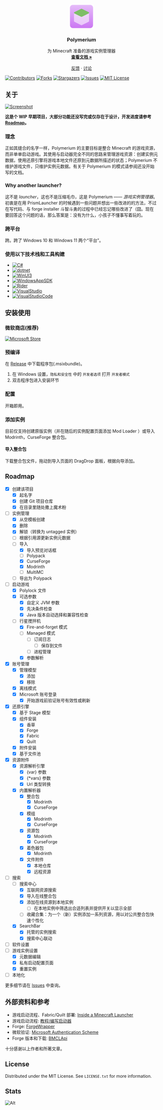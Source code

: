 <!-- PROJECT LOGO -->
<br />
<div align="center">
  <a href="https://github.com/d3ara1n/Polymerium">
    <img src="assets/images/Logo.png" alt="Logo" width="80" height="80">
  </a>

<h3 align="center">Polymerium</h3>

  <p align="center">
    为 Minecraft 准备的游戏实例管理器
    <br />
    <a href="https://github.com/d3ara1n/Polymerium/wiki"><strong>查看文档 »</strong></a>
    <br />
    <br />
    <a href="https://github.com/d3ara1n/Polymerium/issues">反馈</a>
    ·
    <a href="https://github.com/d3ara1n/Polymerium/discussions">讨论</a>
  </p>
</div>

<!-- PROJECT SHIELDS -->
[![Contributors][contributors-shield]][contributors-url]
[![Forks][forks-shield]][forks-url]
[![Stargazers][stars-shield]][stars-url]
[![Issues][issues-shield]][issues-url]
[![MIT License][license-shield]][license-url]

<!-- ABOUT THE PROJECT -->

## 关于

[![Screenshot][product-screenshot]](#关于)

**这是个 WIP 早期项目，大部分功能还没写完或仅存在于设计，开发进度请参考 [Roadmap](#roadmap)。**

### 理念

正如其缝合的名字一样，Polymerium 的主要目标是整合 Minecraft
的游戏资源，而非单单启动游戏。其使用与启动器完全不同的思路来管理游戏资源：创建实例元数据，使用还原引擎将游戏本地文件还原到元数据所描述的状态；Polymerium
不维护游戏文件，只维护实例元数据。有关于 Polymerium 的模式请参阅还没开始写的文档。

### Why another launcher?

这不是 *launcher*，这也不是压缩毛巾，这是 Polymerium —— *游戏实例管理器*。
初衷是在用 PrismLauncher 的时候遇到一些问题并想出一些改进的的方法，不过在写代码、与 forge installer
斗智斗勇的过程中已经忘记哪些改进了（囧。现在要回答这个问题的话，那么答案是：没有为什么，小孩子不懂事写着玩的。

### 跨平台

跨。跨了 Windows 10 和 Windows 11 两个“平台”。

### 使用以下技术栈和工具构建

* [![C#][CSharp]][CSharp-url]
* [![dotnet][DotNet]][DotNet-url]
* [![WinUI3][WinUI]][WinUI-url]
* [![WindowsAppSDK][WindowsAppSDK]][WindowsAppSDK-url]
* [![Rider][Rider]][Rider-url]
* [![VisualStudio][VisualStudio]][VisualStudio-url]
* [![VisualStudioCode][VSCode]][VSCode-url]

<!-- GETTING STARTED -->

## 安装使用

### 微软商店(推荐)

[![Microsoft Store](https://get.microsoft.com/images/en-us%20dark.svg)](https://www.microsoft.com/store/apps/9NGQHHCT2Q6Z)

### 预编译

在 [Release]("https://github.com/d3ara1n/Polymerium/releases") 中下载程序包(.msixbundle)。

1. 在 Windows 设置，`隐私和安全性` 中的 `开发者选项` 打开 `开发者模式`
2. 双击程序包进入安装环节

### 配置

开箱即用。

### 添加实例

目前仅支持创建原版实例（并在随后的实例配置页面添加 Mod Loader ）或导入 Modrinth，CurseForge 整合包。

#### 导入整合包

下载整合包文件，拖动到导入页面的 DragDrop 面板，根据向导添加。

<!-- ROADMAP -->

## Roadmap

* [x] 创建该项目
    * [x] 起名字
    * [x] 创建 Git 项目仓库
    * [x] 在目录里随处撒上魔术粉
* [ ] 实例管理
    * [x] 从空模板创建
    * [x] 删除
    * [x] 解锁（转换为 untagged 实例）
    * [ ] 根据引用源更新实例元数据
    * [ ] 导入
        * [x] 导入预览对话框
        * [ ] Polypack
        * [x] CurseForge
        * [x] Modrinth
        * [ ] MultiMC
    * [ ] 导出为 Polypack
* [ ] 启动游戏
    * [x] Polylock 文件
    * [x] 可选参数
        * [x] 自定义 JVM 参数
        * [x] 先决条件检查
        * [x] Java 版本自动选择和兼容性检查
    * [ ] 行星搅拌机
        * [x] Fire-and-forget 模式
        * [ ] Managed 模式
            * [ ] 订阅日志
                * [ ] 保存到文件
            * [ ] 进程管理
        * [x] 参数解析
* [x] 账号管理
    * [x] 管理模型
        * [x] 添加
        * [x] 移除
    * [x] 离线模式
    * [x] Microsoft 账号登录
        * [x] 开始游戏前验证账号有效性或刷新
* [x] 还原引擎
    * [x] 基于 Stage 模型
    * [x] 组件安装
        * [x] 香草
        * [x] Forge
        * [x] Fabric
        * [x] Quilt
    * [x] 附件安装
    * [x] 基于文件池
* [x] 资源附件
    * [x] 资源解析引擎
        * [x] {var} 参数
        * [x] {*vars} 参数
        * [x] Url 类型转换
    * [x] 内置解析器
        * [x] 整合包
            * [x] Modrinth
            * [x] CurseForge
        * [x] 模组
            * [x] Modrinth
            * [x] CurseForge
        * [x] 资源包
            * [x] Modrinth
            * [x] CurseForge
        * [x] 着色器包
            * [x] Modrinth
        * [x] 文件附件
            * [x] 本地仓库
            * [x] 远程资源
* [ ] 搜索
    * [ ] 搜索中心
        * [x] 互联网资源搜索
        * [x] 导入在线整合包
        * [x] 添加在线资源到本地实例
            * [ ] 在本地实例中筛选出合适列表并提供开关以显示全部
        * [ ] 收藏合集：为一个（新）实例添加一系列资源，用以对公共整合包快速个性化
    * [x] SearchBar
        * [x] 托管的实例搜索
        * [x] 搜索中心联动
* [ ] 软件设置
* [ ] 游戏实例设置
    * [x] 元数据编辑
    * [x] 私有启动配置页面
    * [x] 重置实例
* [ ] 本地化

更多细节请在 [Issues](https://github.com/d3ara1n/Polymerium/issues) 中查询。

<!-- REFERENCES -->

## 外部资料和参考

* 游戏启动流程、Fabric/Quilt 部署: [Inside a Minecraft Launcher](https://ryanccn.dev/posts/inside-a-minecraft-launcher)
* 游戏启动流程: [教程/编写启动器](https://minecraft.fandom.com/zh/wiki/%E6%95%99%E7%A8%8B/%E7%BC%96%E5%86%99%E5%90%AF%E5%8A%A8%E5%99%A8)
* Forge: [ForgeWrapper](https://github.com/ZekerZhayard/ForgeWrapper)
* 微软验证: [Microsoft Authentication Scheme](https://wiki.vg/Microsoft_Authentication_Scheme)
* Forge 版本和下载: [BMCLApi](https://bmclapidoc.bangbang93.com/)

十分感谢以上作者和所著文章。

<!-- LICENSE -->

## License

Distributed under the MIT License. See `LICENSE.txt` for more information.

## Stats

![Alt](https://repobeats.axiom.co/api/embed/594b206d199e6aae83226e6b7b834f6896322858.svg "Repobeats analytics image")

<!-- MARKDOWN LINKS & IMAGES -->
<!-- https://www.markdownguide.org/basic-syntax/#reference-style-links -->

[contributors-shield]: https://img.shields.io/github/contributors/d3ara1n/Polymerium.svg?style=for-the-badge

[contributors-url]: https://github.com/d3ara1n/Polymerium/graphs/contributors

[forks-shield]: https://img.shields.io/github/forks/d3ara1n/Polymerium.svg?style=for-the-badge

[forks-url]: https://github.com/d3ara1n/Polymerium/network/members

[stars-shield]: https://img.shields.io/github/stars/d3ara1n/Polymerium.svg?style=for-the-badge

[stars-url]: https://github.com/d3ara1n/Polymerium/stargazers

[issues-shield]: https://img.shields.io/github/issues/d3ara1n/Polymerium.svg?style=for-the-badge

[issues-url]: https://github.com/d3ara1n/Polymerium/issues

[license-shield]: https://img.shields.io/github/license/d3ara1n/Polymerium.svg?style=for-the-badge

[license-url]: https://github.com/d3ara1n/Polymerium/blob/master/LICENSE.txt

[product-screenshot]: assets/images/Screenshot.gif

[CSharp]: https://img.shields.io/badge/C%23-11-239120?style=for-the-badge&logoColor=white

[CSharp-url]: https://learn.microsoft.com/en-us/dotnet/csharp/

[DotNet]: https://img.shields.io/badge/.NET-7-5C2D91?style=for-the-badge&logoColor=white

[DotNet-url]: https://dotnet.microsoft.com/

[WinUI]: https://img.shields.io/badge/WinUI-3-0F5197?style=for-the-badge&logoColor=white

[WinUI-url]: https://microsoft.github.io/microsoft-ui-xaml/

[WindowsAppSDK]: https://img.shields.io/badge/Windows%20App%20SDK-1.2-348753?style=for-the-badge&logoColor=white

[WindowsAppSDK-url]: https://github.com/microsoft/WindowsAppSDK

[Rider]: https://img.shields.io/badge/Rider-DE1369?style=for-the-badge&logo=Rider&logoColor=white

[Rider-url]: https://www.jetbrains.com/rider/

[VisualStudio]: https://img.shields.io/badge/Visual_Studio-5C2D91?style=for-the-badge&logo=visual%20studio&logoColor=white

[VisualStudio-url]: https://visualstudio.microsoft.com

[VSCode]: https://img.shields.io/badge/Visual_Studio_Code-0078D4?style=for-the-badge&logo=visual%20studio%20code&logoColor=white

[VSCode-url]: https://code.visualstudio.com/
